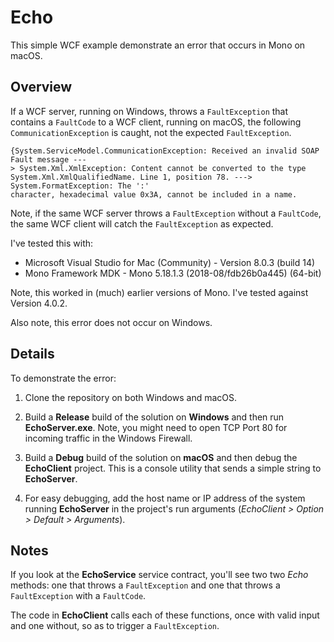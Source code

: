 # Echo
This simple WCF example demonstrate an error that occurs in Mono on macOS. 

## Overview

If a WCF server, running on Windows, throws a `FaultException` that contains a `FaultCode` to a WCF client, running on macOS, the following `CommunicationException` is caught, not the expected `FaultException`.

```
{System.ServiceModel.CommunicationException: Received an invalid SOAP Fault message ---
> System.Xml.XmlException: Content cannot be converted to the type
System.Xml.XmlQualifiedName. Line 1, position 78. ---> System.FormatException: The ':'
character, hexadecimal value 0x3A, cannot be included in a name.
```
Note, if the same WCF server throws a `FaultException` without a `FaultCode`, the same WCF client will catch the `FaultException` as expected.

I've tested this with:

- Microsoft Visual Studio for Mac (Community) - Version 8.0.3 (build 14)
- Mono Framework MDK - Mono 5.18.1.3 (2018-08/fdb26b0a445) (64-bit)

Note, this worked in (much) earlier versions of Mono. I've tested against Version 4.0.2.

Also note, this error does not occur on Windows.

## Details

To demonstrate the error:

1. Clone the repository on both Windows and macOS.

2. Build a **Release** build of the solution on **Windows** and then run **EchoServer.exe**. Note, you might need to open TCP Port 80 for incoming traffic in the Windows Firewall.

3. Build a **Debug** build of the solution on **macOS** and then debug the **EchoClient** project. This is a console utility that sends a simple string to **EchoServer**. 

4. For easy debugging, add the host name or IP address of the system running **EchoServer** in the project's run arguments (*EchoClient > Option > Default > Arguments*).

## Notes

If you look at the **EchoService** service contract,  you'll see two two *Echo* methods: one that throws a `FaultException` and one that throws a `FaultException` with a `FaultCode`.

The code in **EchoClient** calls each of these functions, once with valid input and one without, so as to trigger a `FaultException`.
